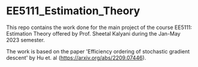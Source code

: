 # EE5111_Estimation_Theory
This repo contains the work done for the main project of the course EE5111: Estimation Theory offered by Prof. Sheetal Kalyani during the Jan-May 2023 semester.

The work is based on the paper 'Efficiency ordering of stochastic gradient descent' by Hu et. al (https://arxiv.org/abs/2209.07446).
